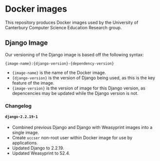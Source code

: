 # Docker images

This repository produces Docker images used by the University of Canterbury Computer Science Education Research group.

## Django Image

Our versioning of the Django image is based off the following syntax:

`{image-name}:{django-version}-{dependency-version}`

- `{image-name}` is the name of the Docker image.
- `{django-version}` is the version of Django being used, as this is the key feature of the image.
- `{image-version}` is the version of image for this Django version, as depencencies may be updated while the Django version is not.

### Changelog

#### `django-2.2.19-1`

- Combined previous Django and Django with Weasyprint images into a single image.
- Create `uccser` non-root user within Docker image for use by applications.
- Updated Django to 2.2.19.
- Updated Weasyprint to 52.4.

